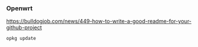 ### Openwrt


https://bulldogjob.com/news/449-how-to-write-a-good-readme-for-your-github-project



```
opkg update
```
